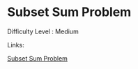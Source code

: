 # Subset Sum Problem

Difficulty Level : Medium

Links:

[Subset Sum Problem](https://www.geeksforgeeks.org/problems/subset-sum-problem2014/1)
